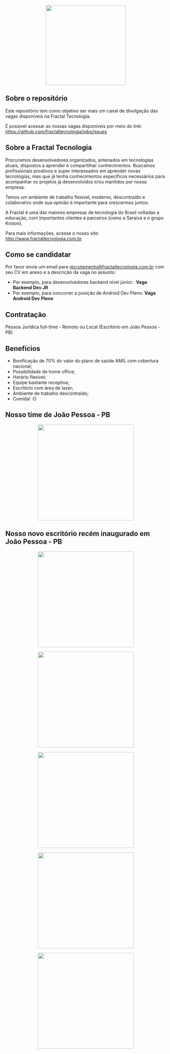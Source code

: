 <p align="center"><img src="http://fractaltecnologia.com.br/wp-content/uploads/2017/08/logo.png" height="250px"/></p>

## Sobre o repositório

Este repositório tem como objetivo ser mais um canal de divulgação das vagas disponíveis na Fractal Tecnologia. 

É possível acessar as nossas vagas disponíveis por meio do link:
https://github.com/fractaltecnologia/jobs/issues


## Sobre a Fractal Tecnologia
Procuramos desenvolvedores organizados, antenados em tecnologias atuais, dispostos a aprender e compartilhar conhecimentos. Buscamos profissionais proativos e super interessados em aprender novas tecnologias, mas que já tenha conhecimentos específicos necessários para acompanhar os projetos já desenvolvidos e/ou mantidos por nossa empresa.

Temos um ambiente de trabalho flexível, moderno, descontraído e colaborativo onde sua opinião é importante para crescermos juntos.

A Fractal é uma das maiores empresas de tecnologia do Brasil voltadas a educação, com importantes clientes e parceiros (como a Saraiva e o grupo Kroton). 

Para mais informações, acesse o nosso site:
http://www.fractaltecnologia.com.br

## Como se candidatar

Por favor envie um email para recrutamento@fractaltecnologia.com.br com seu CV em anexo e a descrição da vaga no assunto:
- Por exemplo, para desenvolvedores backend nível júnior:  **Vaga Backend Dev JR**
- Por exemplo, para concorrer a posição de Android Dev Pleno:  **Vaga Android Dev Pleno**

## Contratação

Pessoa Jurídica full-time - Remoto ou Local (Escritório em João Pessoa - PB)

## Benefícios

- Bonificação de 70% do valor do plano de saúde AMIL com cobertura nacional;
- Possibilidade de home office;
- Horário flexível;
- Equipe bastante receptiva;
- Escritório com área de lazer;
- Ambiente de trabalho descontraído;
- Comida! :O

## Nosso time de João Pessoa - PB

<p align="center"><img src="https://lh3.googleusercontent.com/_q19ChKsb9-VUWfrcjBBbnRKocNROeRTWUcgx6wDZDcJ4-dyTGxAg6KS9cCPYRVliHiWaHOfJz-8SQ9GcfVseLzAIunnVYGxg_DoIELJoJkWm21Sv1xeaJFEc6XvuHD-XP5QADrLh1g=w1311-h983-no" height="300px"/></p>

## Nosso novo escritório recém inaugurado em João Pessoa - PB

<p align="center"><img src="https://lh3.googleusercontent.com/d10RJZ9GTy2MnVAW0q0joXYQ1nb2NvKGyZo23EulcLG2TA9aDaHIcS3emAUv7Xg_C9pu6KKnLxK-6w-R-qKoQrxNZ87QmGDRhqy06GbaJc0ZNHbZak8QTF9glkWKZj3dBnQelrC5Ca0=w1311-h983-no" height="300px"/></p>

<p align="center"><img src="https://lh3.googleusercontent.com/REgodIx9o32FofeWZfmdrr6l69aE1vKpfOV1g4nl_hOHKSGnHRDvrQWGwyYoGyAyLfWm17TtRyZnXg=w1440-h803-rw" height="300px"/></p>

<p align="center"><img src="https://lh3.googleusercontent.com/vl3minJL3OLwexn23x9TnWpBnnrfP3QHNZ8ti0idnDJV4JSMgNUJulzOY3XoMLPaMcCJuXD__M9_WQ=w1440-h803-rw" height="300px"/></p>

<p align="center"><img src="https://lh3.googleusercontent.com/xEp1PLJckj4vNik6CKizfZS3kWF-CBoGaHLHN27fy4_ePKpUaFaiB7KtZ1CR5OG3vw92e2DWtPlWXg=w1440-h803-rw" height="300px"/></p>

<p align="center"><img src="https://lh3.googleusercontent.com/llutsq0zUyEUmEy1QJXJm1fKO_J9iKkvyqwP9NHwoOfZCvC71J72QQKZQ7QWEy-KHhzD-HMfqqgbvBKdtLG_qgFRjgnvW8cd7fXGzi34SItJJZAjz4iBaDjUKw0m7hUllebR7aJA-44=w1311-h983-no" height="300px"/></p>
